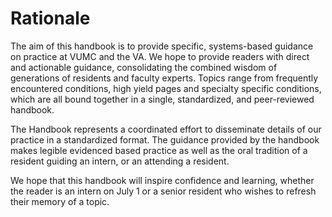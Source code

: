 # Rationale
 
The aim of this handbook is to provide specific, systems-based guidance
on practice at VUMC and the VA. We hope to provide readers with direct
and actionable guidance, consolidating the combined wisdom of
generations of residents and faculty experts. Topics range from
frequently encountered conditions, high yield pages and specialty
specific conditions, which are all bound together in a single,
standardized, and peer-reviewed handbook.

The Handbook represents a coordinated effort to disseminate details of
our practice in a standardized format. The guidance provided by the
handbook makes legible evidenced based practice as well as the oral
tradition of a resident guiding an intern, or an attending a resident.

We hope that this handbook will inspire confidence and learning, whether
the reader is an intern on July 1 or a senior resident who wishes to
refresh their memory of a topic.
